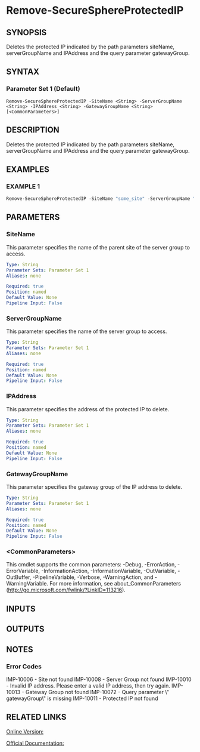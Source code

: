 ﻿# Remove-SecureSphereProtectedIP

## SYNOPSIS
Deletes the protected IP indicated by the path parameters siteName, serverGroupName and IPAddress and the query parameter gatewayGroup.

## SYNTAX

### Parameter Set 1 (Default)
```
Remove-SecureSphereProtectedIP -SiteName <String> -ServerGroupName <String> -IPAddress <String> -GatewayGroupName <String> [<CommonParameters>]
```

## DESCRIPTION
Deletes the protected IP indicated by the path parameters siteName, serverGroupName and IPAddress and the query parameter gatewayGroup.

## EXAMPLES

### EXAMPLE 1

```powershell
Remove-SecureSphereProtectedIP -SiteName "some_site" -ServerGroupName "some_group" -IPAddress "10.101.1.1" -GatewayGroupName "gw_group01"
```

## PARAMETERS

### SiteName
This parameter specifies the name of the parent site of the server group to access.

```yaml
Type: String
Parameter Sets: Parameter Set 1
Aliases: none

Required: true
Position: named
Default Value: None
Pipeline Input: False
```

### ServerGroupName
This parameter specifies the name of the server group to access.

```yaml
Type: String
Parameter Sets: Parameter Set 1
Aliases: none

Required: true
Position: named
Default Value: None
Pipeline Input: False
```

### IPAddress
This parameter specifies the address of the protected IP to delete.

```yaml
Type: String
Parameter Sets: Parameter Set 1
Aliases: none

Required: true
Position: named
Default Value: None
Pipeline Input: False
```

### GatewayGroupName
This parameter specifies the gateway group of the IP address to delete.

```yaml
Type: String
Parameter Sets: Parameter Set 1
Aliases: none

Required: true
Position: named
Default Value: None
Pipeline Input: False
```

### \<CommonParameters\>
This cmdlet supports the common parameters: -Debug, -ErrorAction, -ErrorVariable, -InformationAction, -InformationVariable, -OutVariable, -OutBuffer, -PipelineVariable, -Verbose, -WarningAction, and -WarningVariable. For more information, see about_CommonParameters (http://go.microsoft.com/fwlink/?LinkID=113216).

## INPUTS

## OUTPUTS

## NOTES

### Error Codes
IMP-10006 - Site not found
IMP-10008 - Server Group not found
IMP-10010 - Invalid IP address. Please enter a valid IP address, then try again.
IMP-10013 - Gateway Group not found
IMP-10072 - Query parameter \\" gatewayGroup\\" is missing
IMP-10011 - Protected IP not found

## RELATED LINKS

[Online Version:](https://github.com/akshinmustafayev/Documentation/MD)

[Official Documentation:](https://docs.imperva.com/bundle/v13.6-api-reference-guide/page/61635.htm)



